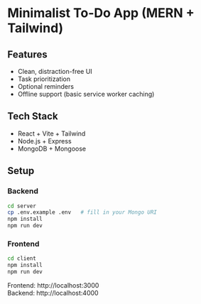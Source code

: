 # Minimalist To-Do App (MERN + Tailwind)

## Features
- Clean, distraction-free UI
- Task prioritization
- Optional reminders
- Offline support (basic service worker caching)

## Tech Stack
- React + Vite + Tailwind
- Node.js + Express
- MongoDB + Mongoose

## Setup

### Backend
```bash
cd server
cp .env.example .env   # fill in your Mongo URI
npm install
npm run dev
```

### Frontend
```bash
cd client
npm install
npm run dev
```

Frontend: http://localhost:3000  
Backend: http://localhost:4000
